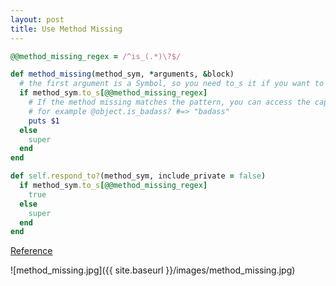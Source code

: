 ```yaml
---
layout: post
title: Use Method Missing
---
```

```ruby
@@method_missing_regex = /^is_(.*)\?$/

def method_missing(method_sym, *arguments, &block)
  # the first argument is a Symbol, so you need to_s it if you want to pattern match
  if method_sym.to_s[@@method_missing_regex]
    # If the method missing matches the pattern, you can access the capture group with $1
    # for example @object.is_badass? #=> "badass"
    puts $1
  else
    super
  end
end

def self.respond_to?(method_sym, include_private = false)
  if method_sym.to_s[@@method_missing_regex]
    true
  else
    super
  end
end
```

[Reference](http://technicalpickles.com/posts/using-method_missing-and-respond_to-to-create-dynamic-methods/)

![method_missing.jpg]({{ site.baseurl }}/images/method_missing.jpg)
